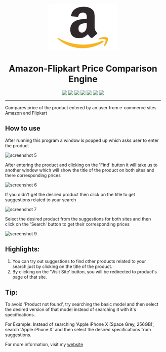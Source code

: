 <p align="center">
  <a href="" rel="noopener">
 <img height=150px src="./img/amazon.jpg" alt="Amazon-logo"></a>
</p>

<h1 align="center">Amazon-Flipkart Price Comparison Engine</h1>
<div align="center">
<img src="https://img.shields.io/github/license/sushantPatrikar/Amazon-Flipkart-Price-Comparison-Engine">	
<img src="https://www.codefactor.io/repository/github/sushantpatrikar/Amazon-Flipkart-Price-Comparison-Engine/badge/master">
<img src="https://img.shields.io/github/issues-pr/sushantPatrikar/Amazon-Flipkart-Price-Comparison-Engine">
<img src="https://img.shields.io/github/stars/sushantPatrikar/Amazon-Flipkart-Price-Comparison-Engine">
<img src="https://img.shields.io/github/forks/sushantPatrikar/Amazon-Flipkart-Price-Comparison-Engine">
<img src="https://img.shields.io/github/issues/sushantPatrikar/Amazon-Flipkart-Price-Comparison-Engine">
<img src="https://img.shields.io/badge/PRs-welcome-informational">
</div>

<hr>
Compares price of the product entered by an user from e-commerce sites Amazon and Flipkart

## How to use
After running this program a window is popped up which asks user to enter the product

![screenshot 5](https://user-images.githubusercontent.com/40419750/42380586-114b5d8e-814c-11e8-9147-e24ad9a309a6.png)

After entering the product and clicking on the 'Find' button it will take us to another window which will show the title of the product on both sites and there corresponding prices

![screenshot 6](https://user-images.githubusercontent.com/40419750/42381017-687b5cfc-814d-11e8-9312-8a46054e5286.png)

If you didn't get the desired product then click on the title to get suggestions related to your search

![screenshot 7](https://user-images.githubusercontent.com/40419750/42381407-90155cd0-814e-11e8-931a-7cef280047cc.png)

Select the desired product from the suggestions for both sites and then click on the 'Search' button to get their corresponding prices

![screenshot 9](https://user-images.githubusercontent.com/40419750/42381782-cbcb1bd8-814f-11e8-92c2-245ed3f2dc5d.png)

## Highlights:
1. You can try out suggestions to find other products related to your search just by clicking on the title of the product.
2. By clicking on the 'Visit Site' button, you will be redirected to product's page of that site.

## Tip:
To avoid 'Product not found', try searching the basic model and then select the desired version of that model instead of searching it with it's specifications.

For Example: Instead of searching 'Apple iPhone X (Space Grey, 256GB)', search 'Apple iPhone X' and then select the desired specifications from suggestions.

For more information, visit my <a href="https://sushantpatrikar.github.io/">website</a>



